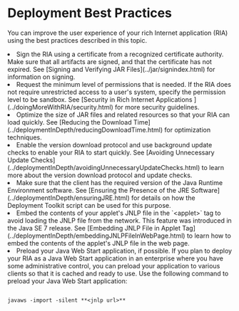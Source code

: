 
# Deployment Best Practices

You can improve the user experience of your rich Internet application (RIA) using the best practices described in this topic.

<li>Sign the RIA using a certificate from a recognized certificate authority. Make sure that all artifacts are signed, and that the certificate has not expired. See
[Signing and Verifying JAR Files](../jar/signindex.html) for information on signing.</li>
<li>Request the minimum level of permissions that is needed. If the RIA does not require unrestricted access to a user's system, specify the permission level to be sandbox. See
[Security in Rich Internet Applications ](../doingMoreWithRIA/security.html) for more security guidelines.</li>
<li>Optimize the size of JAR files and related resources so that your RIA can load quickly. See 
[Reducing the Download Time](../deploymentInDepth/reducingDownloadTime.html) for optimization techniques.</li>
<li>Enable the version download protocol and use background update checks to enable your RIA to start quickly. See 
[Avoiding Unnecessary Update Checks](../deploymentInDepth/avoidingUnnecessaryUpdateChecks.html) to learn more about the version download protocol and update checks.</li>
<li>Make sure that the client has the required version of the Java Runtime Environment software. See 
[Ensuring the Presence of the JRE Software](../deploymentInDepth/ensuringJRE.html) for details on how the Deployment Toolkit script can be used for this purpose.</li>
<li>Embed the contents of your applet's JNLP file in the `&lt;applet&gt;` tag to avoid loading the JNLP file from the network. This feature was introduced in the Java SE 7 release. See 
[Embedding JNLP File in Applet Tag](../deploymentInDepth/embeddingJNLPFileInWebPage.html) to learn how to embed the contents of the applet's JNLP file in the web page.</li>
<li>Preload your Java Web Start application, if possible. If you plan to deploy your RIA as a Java Web Start application in an enterprise where you have some administrative control, you can preload your application to various clients so that it is cached and ready to use. Use the following command to preload your Java Web Start application:
<pre><code>
javaws -import -silent **&lt;jnlp url&gt;**
</code></pre>
</li>
